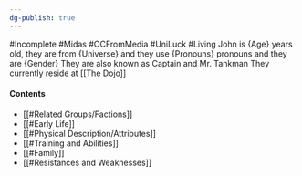 ```yaml
---
dg-publish: true
---
```

#Incomplete #Midas #OCFromMedia #UniLuck #Living 
John is {Age} years old, they are from {Universe} and they use {Pronouns} pronouns and they are {Gender}
They are also known as Captain and Mr. Tankman
They currently reside at [[The Dojo]]
#### Contents
- [[#Related Groups/Factions]]
- [[#Early Life]]
- [[#Physical Description/Attributes]]
- [[#Training and Abilities]]
- [[#Family]]
- [[#Resistances and Weaknesses]]